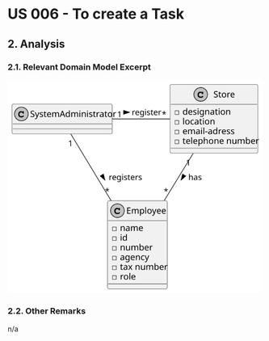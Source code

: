 # US 006 - To create a Task

## 2. Analysis

### 2.1. Relevant Domain Model Excerpt

![Domain Model](svg/us03-domain-model.svg)

### 2.2. Other Remarks

n/a